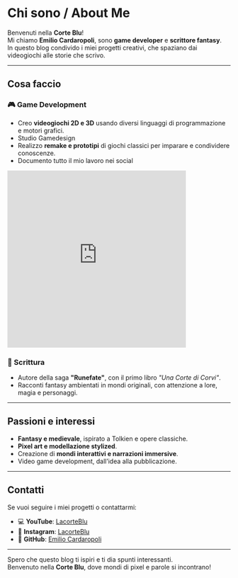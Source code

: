 # Chi sono / About Me


Benvenuti nella **Corte Blu**!  
Mi chiamo **Emilio Cardaropoli**, sono **game developer** e **scrittore fantasy**.  
In questo blog condivido i miei progetti creativi, che spaziano dai videogiochi alle storie che scrivo.


---

## Cosa faccio

### 🎮 Game Development
- Creo **videogiochi 2D e 3D** usando diversi linguaggi di programmazione e motori grafici.
- Studio Gamedesign
- Realizzo **remake e prototipi** di giochi classici per imparare e condividere conoscenze.
- Documento tutto il mio lavoro nei social

<iframe width="80%" height="400" src="https://www.youtube.com/embed/FEueiN-wdCI?si=J4NKmnTiWgMBYjLk" title="YouTube video player" frameborder="0" allow="accelerometer; autoplay; clipboard-write; encrypted-media; gyroscope; picture-in-picture; web-share" referrerpolicy="strict-origin-when-cross-origin" allowfullscreen></iframe>


### 📖 Scrittura
- Autore della saga **"Runefate"**, con il primo libro *"Una Corte di Corvi"*.
- Racconti fantasy ambientati in mondi originali, con attenzione a lore, magia e personaggi.
---

## Passioni e interessi

- **Fantasy e medievale**, ispirato a Tolkien e opere classiche.
- **Pixel art e modellazione stylized**.
- Creazione di **mondi interattivi e narrazioni immersive**.
- Video game development, dall’idea alla pubblicazione.

---

## Contatti

Se vuoi seguire i miei progetti o contattarmi:  

- 💻 **YouTube**: [LacorteBlu](https://www.youtube.com/@lacorteblu)  
- 📸 **Instagram**: [LacorteBlu](https://www.instagram.com/lacorteblu)  
- 🐙 **GitHub**: [Emilio Cardaropoli](https://github.com/erym03)  

---

Spero che questo blog ti ispiri e ti dia spunti interessanti.  
Benvenuto nella **Corte Blu**, dove mondi di pixel e parole si incontrano!